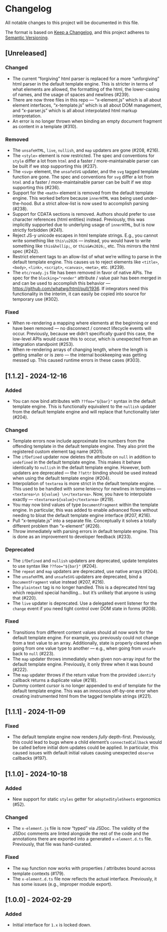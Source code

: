 # Changelog
All notable changes to this project will be documented in this file.

The format is based on [Keep a Changelog](https://keepachangelog.com/en/1.0.0/),
and this project adheres to [Semantic Versioning](https://semver.org/spec/v2.0.0.html).

## [Unreleased]

### Changed

- The current “forgiving” html parser is replaced for a more “unforgiving” html
  parser in the default template engine. This is stricter in terms of what
  elements are allowed, the formatting of the html, the lower-casing of names,
  and the usage of spaces and newlines (#239).
- There are now three files in this repo — “x-element.js” which is all about
  element interfaces, “x-template.js” which is all about DOM management, and
  “x-parser.js” which is all about interpolated html markup interpretation.
- An error is no longer thrown when binding an empty document fragment as
  content in a template (#310).

### Removed

- The `unsafeHTML`, `live`, `nullish`, and `map` updaters are gone (#208, #216).
- The `<style>` element is now restricted. The spec and conventions for `style`
  differ a lot from `html` and a faster / more-maintainable parser can be built
  if we stop supporting this (#237).
- The `<svg>` element, the `unsafeSVG` updater, and the `svg` tagged template
  function are gone. The spec and conventions for `svg` differ a lot from `html`
  and a faster / more-maintainable parser can be built if we stop supporting
  this (#236).
- Support for the `<math>` element is removed from the default template engine.
  This worked before because `innerHTML` was being used under-the-hood. But a
  strict allow-list is now used to accomplish parsing (#238).
- Support for CDATA sections is removed. Authors should prefer to use character
  references (html entities) instead. Previously, this was implicitly supported
  due to underlying usage of `innerHTML`, but is now strictly forbidden (#241).
- Reject JS-y unicode escapes in html template strings. E.g., you cannot write
  something like `this\u2026` — instead, you would have to write something like
  `this&hellip;`, or `this&#x2026;`, etc. This mirrors the html spec (#242).
- Restrict element tags to an allow-list of what we’re willing to parse in the
  default template engine. This causes us to reject elements like `<title>`,
  `<body>`, `<link>`, `<script>`, `<canvas>`, `<meta>`, etc. (#239).
- The `etc/ready.js` file has been removed in favor of native APIs. The spec for
  the `blocking="render"` attribute / value pair has been merged in and can be
  used to accomplish this behavior — https://github.com/whatwg/html/pull/1936.
  If integrators need this functionality in the interim, it can easily be copied
  into source for temporary use (#302).

### Fixed

- When re-rendering a mapping where elements at the beginning or end have been
  removed — no disconnect / connect lifecycle events will occur. Previously,
  because we didn’t specifically guard this case, the low-level APIs would cause
  this to occur, which is unexpected from an integration standpoint (#253).
- When re-rendering arrays of changing length, where the length is getting
  smaller or is zero — the internal bookkeeping was getting messed up. This
  caused runtime errors in these cases (#303).

## [1.1.2] - 2024-12-16

### Added

- You can now bind attributes with `??foo="${bar}"` syntax in the default
  template engine. This is functionally equivalent to the `nullish` updater from
  the default template engine and will replace that functionality later (#204).

### Changed

- Template errors now include approximate line numbers from the offending
  template in the default template engine. They also print the registered custom
  element tag name (#201).
- The `ifDefined` updater now deletes the attribute on `null` in addition to
  `undefined` in the default template engine. This makes it behave identically
  to `nullish` in the default template engine. However, both updaters are
  deprecated — the `??attr` binding should be used instead when using the
  default template engine (#204).
- Interpolation of `textarea` is more strict in the default template engine.
  This used to be handled with some leniency for newlines in templates —
  `<textarea>\n ${value} \n</textarea>`. Now, you have to interpolate exactly —
  `<textarea>${value}</textarea>` (#219).
- You may now bind values of type `DocumentFragment` within the template engine.
  In particular, this was added to enable advanced flows without needing to
  bloat the default template engine interface (#207, #216).
- Pull “x-template.js” into a separate file. Conceptually it solves a totally
  different problem than “x-element” (#226).
- Throw immediately with parsing errors in default template engine. This is done
  as an improvement to developer feedback (#233).

### Deprecated

- The `ifDefined` and `nullish` updaters are deprecated, update templates to use
  syntax like `??foo="${bar}"` (#204).
- The `repeat` and `map` updaters are deprecated, use native arrays (#204).
- The `unsafeHTML` and `unsafeSVG` updaters are deprecated, bind a
  `DocumentFragment` value instead (#207, #216).
- The `plaintext` tag is no longer handled. This is a deprecated html tag which
  required special handling… but it’s unlikely that anyone is using that (#220).
- The `live` updater is deprecated. Use a delegated event listener for the
  `change` event if you need tight control over DOM state in forms (#208).

### Fixed

- Transitions from different content values should all now work for the default
  template engine. For example, you previously could not change from a text
  value to an array. Additionally, state is properly cleared when going from one
  value type to another — e.g., when going from `unsafe` back to `null` (#223).
- The `map` updater throws immediately when given non-array input for the
  default template engine. Previously, it only threw when it was bound (#222).
- The `map` updater throws if the return value from the provided `identify`
  callback returns a duplicate value (#218).
- Dummy content cursor is no longer appended to end of template for the default
  template engine. This was an innocuous off-by-one error when creating
  instrumented html from the tagged template strings (#221).

## [1.1.1] - 2024-11-09

### Fixed

- The default template engine now renders _fully_ depth-first. Previously, this
  could lead to bugs where a child element’s `connectedCallback` would be called
  before initial dom updates could be applied. In particular, this caused issues
  with default initial values causing unexpected `observe` callbacks (#197).

## [1.1.0] - 2024-10-18

### Added

- New support for static `styles` getter for `adoptedStyleSheets` ergonomics
  (#52).

### Changed

- The `x-element.js` file is now “typed” via JSDoc. The validity of the JSDoc
  comments are linted alongside the rest of the code and the annotations there
  are exported into a generated `x-element.d.ts` file. Previously, that file was
  hand-curated.

### Fixed

- The `map` function now works with properties / attributes bound across
  template contexts (#179).
- The `x-element.d.ts` file now reflects the actual interface. Previously, it
  has some issues (e.g., improper module export).

## [1.0.0] - 2024-02-29

### Added

- Initial interface for `1.x` is locked down.

